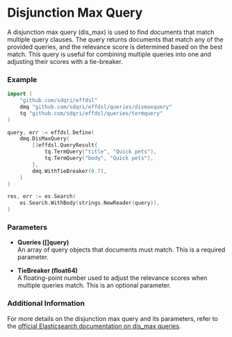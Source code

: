 # Disjunction Max Query

A disjunction max query (dis_max) is used to find documents that match multiple query clauses. The query returns documents that match any of the provided queries, and the relevance score is determined based on the best match. This query is useful for combining multiple queries into one and adjusting their scores with a tie-breaker.

### Example

```go
import (
	"github.com/sdqri/effdsl"
	dmq "github.com/sdqri/effdsl/queries/dismaxquery"
	tq "github.com/sdqri/effdsl/queries/termquery"
)

query, err := effdsl.Define(
    dmq.DisMaxQuery(
        []effdsl.QueryResult{
            tq.TermQuery("title", "Quick pets"),
            tq.TermQuery("body", "Quick pets"),
        },
        dmq.WithTieBreaker(0.7),
    )
)

res, err := es.Search(
    es.Search.WithBody(strings.NewReader(query)),
)
```

### Parameters

- **Queries ([]query)**  
  An array of query objects that documents must match. This is a required parameter.

- **TieBreaker (float64)**  
  A floating-point number used to adjust the relevance scores when multiple queries match. This is an optional parameter.

### Additional Information

For more details on the disjunction max query and its parameters, refer to the [official Elasticsearch documentation on dis_max queries](https://www.elastic.co/guide/en/elasticsearch/reference/current/query-dsl-dis-max-query.html).

